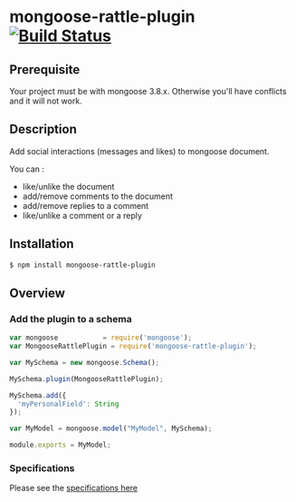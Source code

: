 # mongoose-rattle-plugin [![Build Status](https://secure.travis-ci.org/daemon1981/mongoose-rattle-plugin.png)](https://travis-ci.org/daemon1981/mongoose-rattle-plugin)

## Prerequisite

Your project must be with mongoose 3.8.x. Otherwise you'll have conflicts and it will not work.

## Description

Add social interactions (messages and likes) to mongoose document.

You can :
 - like/unlike the document
 - add/remove comments to the document
 - add/remove replies to a comment
 - like/unlike a comment or a reply

## Installation

```bash
$ npm install mongoose-rattle-plugin
```

## Overview

### Add the plugin to a schema

```javascript
var mongoose           = require('mongoose');
var MongooseRattlePlugin = require('mongoose-rattle-plugin');

var MySchema = new mongoose.Schema();

MySchema.plugin(MongooseRattlePlugin);

MySchema.add({
  'myPersonalField': String
});

var MyModel = mongoose.model("MyModel", MySchema);

module.exports = MyModel;
```

### Specifications

Please see the [specifications here](https://github.com/daemon1981/mongoose-rattle-plugin/blob/master/test-unit.md)
